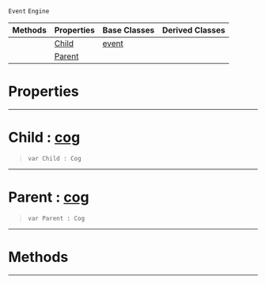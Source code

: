  `Event` `Engine`



|Methods|Properties|Base Classes|Derived Classes|
|---|---|---|---|
| |[ Child](hierarchyevent.md#child-zilch-engine-docume)|[event](event.md)| |
| |[ Parent](hierarchyevent.md#parent-zilch-engine-docum)| | |


 #  Properties


---  
 #  Child : [cog](cog.md)

> 
> ```TS:Nada
> var Child : Cog


---  
 #  Parent : [cog](cog.md)

> 
> ```TS:Nada
> var Parent : Cog


---  
 #  Methods


---  
 

 